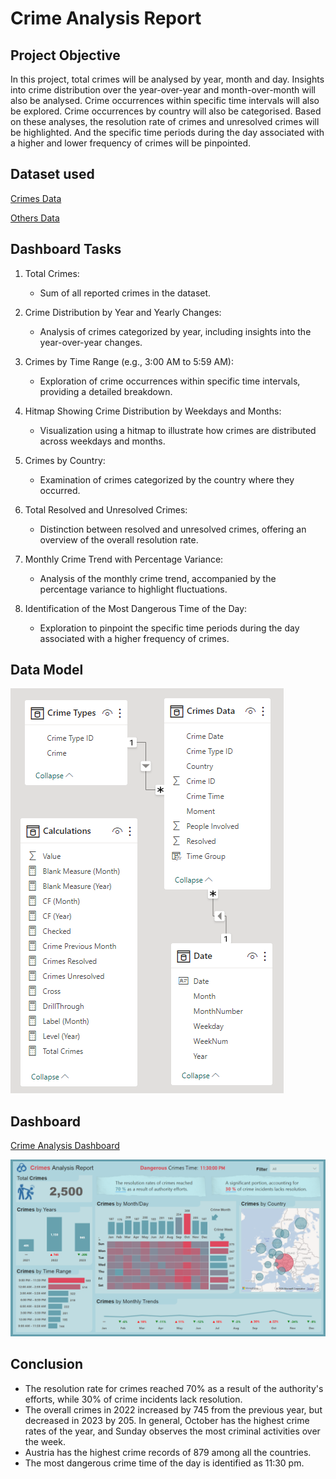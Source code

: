 # Crime Analysis Report

## Project Objective
In this project, total crimes will be analysed by year, month and day. Insights into crime distribution over the year-over-year and month-over-month will also be analysed. Crime occurrences within specific time intervals will also be explored. Crime occurrences by country will also be categorised. Based on these analyses, the resolution rate of crimes and unresolved crimes will be highlighted. And the specific time periods during the day associated with a higher and lower frequency of crimes will be pinpointed.

## Dataset used
<a href="Crimes Data.xlsx" >Crimes Data</a>

<a href="Other Data.xlsx" >Others Data</a>

## Dashboard Tasks
1. Total Crimes:
   - Sum of all reported crimes in the dataset.

2. Crime Distribution by Year and Yearly Changes:
   - Analysis of crimes categorized by year, including insights into the year-over-year changes.

3. Crimes by Time Range (e.g., 3:00 AM to 5:59 AM):
   - Exploration of crime occurrences within specific time intervals, providing a detailed breakdown.

4. Hitmap Showing Crime Distribution by Weekdays and Months:
   - Visualization using a hitmap to illustrate how crimes are distributed across weekdays and months.

5. Crimes by Country:
   - Examination of crimes categorized by the country where they occurred.

6. Total Resolved and Unresolved Crimes:
   - Distinction between resolved and unresolved crimes, offering an overview of the overall resolution rate.

7. Monthly Crime Trend with Percentage Variance:
   - Analysis of the monthly crime trend, accompanied by the percentage variance to highlight fluctuations.

8. Identification of the Most Dangerous Time of the Day:
   - Exploration to pinpoint the specific time periods during the day associated with a higher frequency of crimes.

## Data Model
![image alt](crime_report_data_model.png)

## Dashboard

<a href="Crime Analysis Report.pbix" > Crime Analysis Dashboard </a>

![image alt](crime_report_dashboard.png)

## Conclusion
- The resolution rate for crimes reached 70% as a result of the authority's efforts, while 30% of crime incidents lack resolution. 
- The overall crimes in 2022 increased by 745 from the previous year, but decreased in 2023 by 205. In general, October has the highest crime rates of the year, and Sunday observes the most criminal activities over the week.
- Austria has the highest crime records of 879 among all the countries. 
- The most dangerous crime time of the day is identified as 11:30 pm.   


